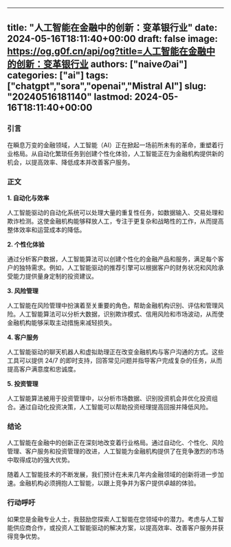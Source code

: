 
---
title: "人工智能在金融中的创新：变革银行业"
date: 2024-05-16T18:11:40+00:00
draft: false
image: https://og.g0f.cn/api/og?title=人工智能在金融中的创新：变革银行业
authors: ["naiveのai"]
categories: ["ai"]
tags: ["chatgpt","sora","openai","Mistral AI"]
slug: "20240516181140"
lastmod: 2024-05-16T18:11:40+00:00
---
### 引言

在瞬息万变的金融领域，人工智能（AI）正在掀起一场前所未有的革命，重塑着行业格局。从自动化繁琐任务到创建个性化体验，人工智能正在为金融机构提供新的机会，以提高效率、降低成本并改善客户服务。

### 正文

**1. 自动化与效率**

人工智能驱动的自动化系统可以处理大量的重复性任务，如数据输入、交易处理和欺诈检测。这使金融机构能够释放人工，专注于更复杂和战略性的工作，从而提高整体效率和运营成本的降低。

**2. 个性化体验**

通过分析客户数据，人工智能算法可以创建个性化的金融产品和服务，满足每个客户的独特需求。例如，人工智能驱动的推荐引擎可以根据客户的财务状况和风险承受能力提供量身定制的投资建议。

**3. 风险管理**

人工智能在风险管理中扮演着至关重要的角色，帮助金融机构识别、评估和管理风险。人工智能算法可以分析大数据，识别欺诈模式、信用风险和市场波动，从而使金融机构能够采取主动措施来减轻损失。

**4. 客户服务**

人工智能驱动的聊天机器人和虚拟助理正在改变金融机构与客户沟通的方式。这些工具可以提供 24/7 的即时支持，回答常见问题并指导客户完成复杂的任务，从而提高客户满意度和忠诚度。

**5. 投资管理**

人工智能算法被用于投资管理中，以分析市场数据、识别投资机会并优化投资组合。通过自动化投资决策，人工智能可以帮助投资经理提高回报并降低风险。

### 结论

人工智能在金融中的创新正在深刻地改变着行业格局。通过自动化、个性化、风险管理、客户服务和投资管理的改进，人工智能为金融机构提供了在竞争激烈的市场中取得成功的强大优势。

随着人工智能技术的不断发展，我们预计在未来几年内金融领域的创新将进一步加速。金融机构必须拥抱人工智能，以跟上竞争并为客户提供卓越的体验。

### 行动呼吁

如果您是金融专业人士，我鼓励您探索人工智能在您领域中的潜力。考虑与人工智能供应商合作，或投资人工智能驱动的解决方案，以提高效率、改善客户服务并获得竞争优势。